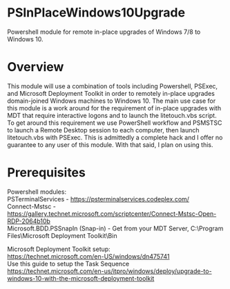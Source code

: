 # PSInPlaceWindows10Upgrade
Powershell module for remote in-place upgrades of Windows 7/8 to Windows 10.

# Overview
This module will use a combination of tools including Powershell, PSExec, and Microsoft Deployment Toolkit in order to remotely in-place upgrades domain-joined Windows machines to Windows 10. The main use case for this module is a work around for the requirement of in-place upgrades with MDT that require interactive logons and to launch the litetouch.vbs script. To get around this requirement we use PowerShell workflow and PSMSTSC to launch a Remote Desktop session to each computer, then launch litetouch.vbs with PSExec. This is admittedly a complete hack and I offer no guarantee to any user of this module. With that said, I plan on using this.

# Prerequisites
Powershell modules:<br>
PSTerminalServices - https://psterminalservices.codeplex.com/<br>
Connect-Mstsc - https://gallery.technet.microsoft.com/scriptcenter/Connect-Mstsc-Open-RDP-2064b10b<br>
Microsoft.BDD.PSSnapIn (Snap-in) - Get from your MDT Server, C:\Program Files\Microsoft Deployment Toolkit\Bin

Microsoft Deployment Toolkit setup:<br>
https://technet.microsoft.com/en-US/windows/dn475741<br>
Use this guide to setup the Task Sequence<br>
https://technet.microsoft.com/en-us/itpro/windows/deploy/upgrade-to-windows-10-with-the-microsoft-deployment-toolkit



